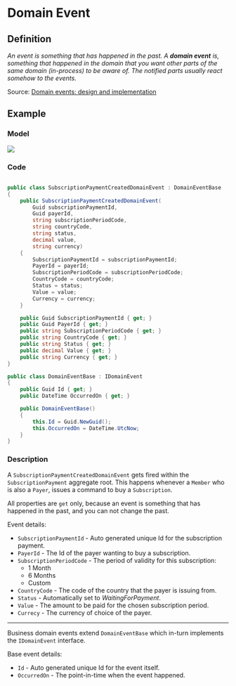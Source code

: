 # Domain Event

## Definition

*An event is something that has happened in the past. A **domain event** is, something that happened in the domain that you want other parts of the same domain (in-process) to be aware of. The notified parts usually react somehow to the events.*

Source: [Domain events: design and implementation](https://docs.microsoft.com/en-us/dotnet/architecture/microservices/microservice-ddd-cqrs-patterns/domain-events-design-implementation)

## Example

### Model

![](http://www.plantuml.com/plantuml/png/ZL31Ii0m3BttAtgN_S3mC9mUTfemy1xR28Ks7Kag3lNVZMC7BHwyb9UyrvV7cqI1jPNiGWOHlxLd2PnsJPKUuIX8EZE2Ohol1H8zlDh6lpj_yuToYROtZ6oeKo2d6kSQqOYvDb8-hcbJq2O6dY2tasxCIE5mdrUe7wVlGD0bKkGN2EYNFjLvU0tXsoAkP1Rkb-RsOnXwlz6dicSiDehhkFF3_rePFRufKXGtsMkLVW40)

### Code

```csharp

public class SubscriptionPaymentCreatedDomainEvent : DomainEventBase
{
    public SubscriptionPaymentCreatedDomainEvent(
        Guid subscriptionPaymentId,
        Guid payerId,
        string subscriptionPeriodCode,
        string countryCode,
        string status,
        decimal value,
        string currency)
    {
        SubscriptionPaymentId = subscriptionPaymentId;
        PayerId = payerId;
        SubscriptionPeriodCode = subscriptionPeriodCode;
        CountryCode = countryCode;
        Status = status;
        Value = value;
        Currency = currency;
    }

    public Guid SubscriptionPaymentId { get; }
    public Guid PayerId { get; }
    public string SubscriptionPeriodCode { get; }
    public string CountryCode { get; }
    public string Status { get; }
    public decimal Value { get; }
    public string Currency { get; }
}

public class DomainEventBase : IDomainEvent
{
    public Guid Id { get; }
    public DateTime OccurredOn { get; }

    public DomainEventBase()
    {
        this.Id = Guid.NewGuid();
        this.OccurredOn = DateTime.UtcNow;
    }
}

```
### Description

A `SubscriptionPaymentCreatedDomainEvent` gets fired within the `SubscriptionPayment` aggregate root. This happens whenever a `Member` who is also a `Payer`, issues a command to buy a `Subscription`. 

All properties are `get` only, because an event is something that has happened in the past, and you can not change the past.

Event details:
* `SubscriptionPaymentId` - Auto generated unique Id for the subscription payment.
* `PayerId` - The Id of the payer wanting to buy a subscription.
* `SubscriptionPeriodCode` - The period of validity for this subscription:
  * 1 Month
  * 6 Months
  * Custom
* `CountryCode` - The code of the country that the payer is issuing from.
* `Status` - Automatically set to *WaitingForPayment*.
* `Value` - The amount to be paid for the chosen subscription period.
* `Currecy` - The currency of choice of the payer.

---
Business domain events extend `DomainEventBase` which in-turn implements the `IDomainEvent` interface.

Base event details:
* `Id` - Auto generated unique Id for the event itself.
* `OccurredOn` - The point-in-time when the event happened. 